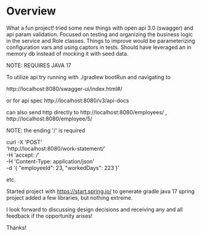 # Overview

What a fun project! tried some new things with open api 3.0 (swagger) and api param validation. 
Focused on testing and organizing the business logic in the service and Role classes. 
Things to improve would be parameterizing configuration vars and using captors in tests.
Should have leveraged an in memory db instead of mocking it with seed data. 

NOTE: REQUIRES JAVA 17

To utilize api try running with ./gradlew bootRun and navigating to 

http://localhost:8080/swagger-ui/index.html#/

or for api spec http://localhost:8080/v3/api-docs

can also send http directly to http://localhost:8080/employees/ , http://localhost:8080/employee/5/

NOTE: the ending '/' is required

curl -X 'POST' \
'http://localhost:8080/work-statement/' \
-H 'accept: */*' \
-H 'Content-Type: application/json' \
-d '{
"employeeId": 23,
"workedDays": 223
}'

etc.

Started project with https://start.spring.io/ to generate gradle java 17 spring project
added a few libraries, but nothing extreme. 

I look forward to discussing design decisions and receiving any and all feedback if the opportunity arises! 

Thanks!
